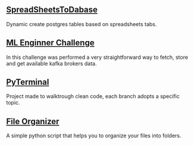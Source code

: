 ## [SpreadSheetsToDabase](https://github.com/JoaoHFerreira/SpreadSheetToDatabase)
Dynamic create postgres tables based on spreadsheets tabs.

## [ML Enginner Challenge](https://github.com/JoaoHFerreira/ml-engineer-challenge)
In this challenge was performed a very straightforward way to fetch, store and get available kafka brokers data.

## [PyTerminal](https://github.com/JoaoHFerreira/pyTerminal)
Project made to walktrough clean code, each branch adopts a specific topic.

## [File Organizer](https://github.com/JoaoHFerreira/FileOrganizer)
A simple python script that helps you to organize your files into folders.
